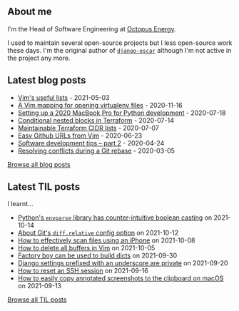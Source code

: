 ## About me
I'm the Head of Software Engineering at [Octopus Energy](https://octopus.energy/).

I used to maintain several open-source projects but I less open-source work these days. I'm the original author of [`django-oscar`](https://github.com/django-oscar/django-oscar) although I'm not active in the project any more. 
## Latest blog posts
- [Vim's useful lists](https://codeinthehole.com/tips/vim-lists/) - 2021-05-03
- [A Vim mapping for opening virtualenv files](https://codeinthehole.com/tips/a-vim-mapping-for-opening-virtualenv-files/) - 2020-11-16
- [Setting up a 2020 MacBook Pro for Python development](https://codeinthehole.com/guides/settings-up-a-2020-macbook-for-python-development/) - 2020-07-18
- [Conditional nested blocks in Terraform](https://codeinthehole.com/tips/conditional-nested-blocks-in-terraform/) - 2020-07-14
- [Maintainable Terraform CIDR lists](https://codeinthehole.com/tips/terraform-cidrs/) - 2020-07-07
- [Easy Github URLs from Vim](https://codeinthehole.com/tips/easy-github-urls-from-vim/) - 2020-06-23
- [Software development tips – part 2](https://codeinthehole.com/tips/software-development-tips-part2/) - 2020-04-24
- [Resolving conflicts during a Git rebase](https://codeinthehole.com/guides/resolving-conflicts-during-a-git-rebase/) - 2020-03-05

[Browse all blog posts](https://codeinthehole.com/writing/)
## Latest TIL posts
I learnt...
- [Python's `envparse` library has counter-intuitive boolean casting](https://til.codeinthehole.com/posts/pythons-envparse-library-has-counterintuitive-boolean-casting/) on 2021-10-14
- [About Git's `diff.relative` config option](https://til.codeinthehole.com/posts/about-gits-diffrelative-config-option/) on 2021-10-12
- [How to effectively scan files using an iPhone](https://til.codeinthehole.com/posts/how-to-effectively-scan-files-using-an-iphone/) on 2021-10-08
- [How to delete all buffers in Vim](https://til.codeinthehole.com/posts/how-to-delete-all-buffers-in-vim/) on 2021-10-05
- [Factory boy can be used to build dicts](https://til.codeinthehole.com/posts/factory-boy-can-be-used-to-build-dicts/) on 2021-09-30
- [Django settings prefixed with an underscore are private](https://til.codeinthehole.com/posts/django-settings-prefixed-with-an-underscore-are-private/) on 2021-09-20
- [How to reset an SSH session](https://til.codeinthehole.com/posts/how-to-reset-an-ssh-session/) on 2021-09-16
- [How to easily copy annotated screenshots to the clipboard on macOS](https://til.codeinthehole.com/posts/how-to-easily-copy-annotated-screenshots-to-the-clipboard-on-macos/) on 2021-09-13

[Browse all TIL posts](https://til.codeinthehole.com)
